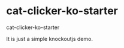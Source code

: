 cat-clicker-ko-starter
============================

cat-clicker-ko-starter

It is just a simple knockoutjs demo.
